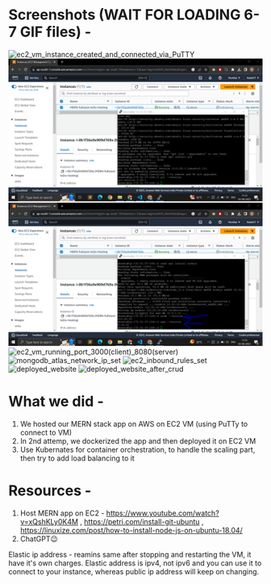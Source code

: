 # Screenshots (WAIT FOR LOADING 6-7 GIF files) - 

<img src="./Screenshots/ss1.gif" alt="ec2_vm_instance_created_and_connected_via_PuTTY">
<img src="./Screenshots/ss2.PNG" alt="ec2_vm_instance_installed_git">
<img src="./Screenshots/ss3.PNG" alt="ec2_vm_instance_installed_npm_and_nodejs">
<img src="./Screenshots/ss6.gif" alt="ec2_vm_running_port_3000(client)_8080(server)">
<img src="./Screenshots/ss7.gif" alt="mongodb_atlas_network_ip_set">
<img src="./Screenshots/ss8.gif" alt="ec2_inbound_rules_set">
<img src="./Screenshots/ss9.1.gif" alt="deployed_website">
<img src="./Screenshots/ss9.2.gif" alt="deployed_website_after_crud">

# What we did - 

1. We hosted our MERN stack app on AWS on EC2 VM (using PuTTy to connect to VM)
2. In 2nd attemp, we dockerized the app and then deployed it on EC2 VM
3. Use Kubernates for container orchestration, to handle the scaling part, then try to add load balancing to it 


# Resources - 

1. Host MERN app on EC2 - https://www.youtube.com/watch?v=xQshKLy0K4M , https://petri.com/install-git-ubuntu , https://linuxize.com/post/how-to-install-node-js-on-ubuntu-18.04/ 
2. ChatGPT😉

Elastic ip address - reamins same after stopping and restarting the VM, it have it's own charges. Elastic address is ipv4, not ipv6 and you can use it to connect to your instance, whereas public ip address will keep on changing.

